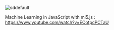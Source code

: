 ![sddefault](https://github.com/user-attachments/assets/b9346816-1115-4df8-9eda-136f9a8d891c)

Machine Learning in JavaScript with ml5.js : https://www.youtube.com/watch?v=ECotpcPCTaU
